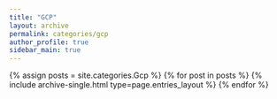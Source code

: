 ```yaml
---
title: "GCP"
layout: archive
permalink: categories/gcp
author_profile: true
sidebar_main: true
---
```


{% assign posts = site.categories.Gcp %}
{% for post in posts %} {% include archive-single.html type=page.entries_layout %} {% endfor %}